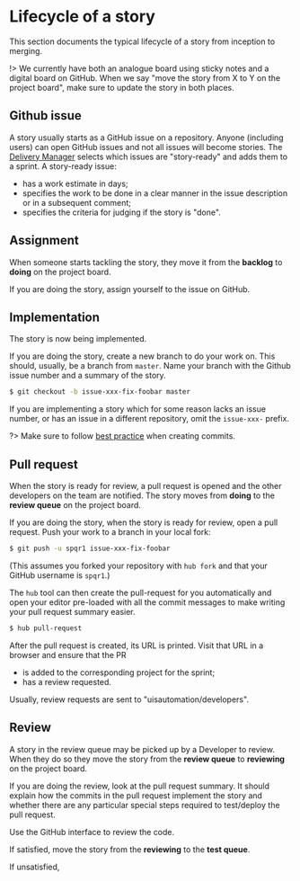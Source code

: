 # Lifecycle of a story

This section documents the typical lifecycle of a story from inception to
merging.

!> We currently have both an analogue board using sticky notes and a digital
board on GitHub. When we say "move the story from X to Y on the project board",
make sure to update the story in both places.

## Github issue

A story usually starts as a GitHub issue on a repository. Anyone (including
users) can open GitHub issues and not all issues will become stories. The
[Delivery Manager](roles.md#product-manager) selects which issues are
"story-ready" and adds them to a sprint. A story-ready issue:

* has a work estimate in days;
* specifies the work to be done in a clear manner in the issue
    description or in a subsequent comment;
* specifies the criteria for judging if the story is "done".

## Assignment

When someone starts tackling the story, they move it from the **backlog** to
**doing** on the project board.

If you are doing the story, assign yourself to the issue on GitHub.

## Implementation

The story is now being implemented.

If you are doing the story, create a new branch to do your work on. This should,
usually, be a branch from ``master``. Name your branch with the Github issue
number and a summary of the story.

```bash
$ git checkout -b issue-xxx-fix-foobar master
```

If you are implementing a story which for some reason lacks an issue number, or
has an issue in a different repository, omit the ``issue-xxx-`` prefix.

?> Make sure to follow [best practice](bestpractice/git.md) when creating
commits.

## Pull request

When the story is ready for review, a pull request is opened and the other
developers on the team are notified. The story moves from **doing** to the
**review queue** on the project board.

If you are doing the story, when the story is ready for review, open a pull
request. Push your work to a branch in your local fork:

```bash
$ git push -u spqr1 issue-xxx-fix-foobar
```

(This assumes you forked your repository with ``hub fork`` and that your GitHub
username is ``spqr1``.)

The ``hub`` tool can then create the pull-request for you automatically and open
your editor pre-loaded with all the commit messages to make writing your pull
request summary easier.

```bash
$ hub pull-request
```

After the pull request is created, its URL is printed. Visit that URL in a
browser and ensure that the PR

* is added to the corresponding project for the sprint;
* has a review requested.

Usually, review requests are sent to "uisautomation/developers".

## Review

A story in the review queue may be picked up by a Developer to review. When they
do so they move the story from the **review queue** to **reviewing** on the
project board.

If you are doing the review, look at the pull request summary. It should explain
how the commits in the pull request implement the story and whether there are
any particular special steps required to test/deploy the pull request.

Use the GitHub interface to review the code.

If satisfied, move the story from the **reviewing** to the **test queue**.

If unsatisfied, 
